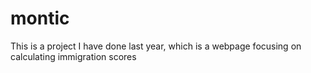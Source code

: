 # montic

This is a project I have done last year, which is a webpage focusing on calculating immigration scores
